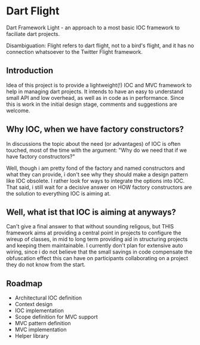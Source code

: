Dart Flight
======

Dart Framework Light - an approach to a most basic IOC framework to faciliate dart projects.

Disambiguation: Flight refers to dart flight, not to a bird's flight, and it has no connection whatsoever to the Twitter Flight framework. 


Introduction
------------

Idea of this project is to provide a lightweight(!) IOC and MVC framework to help in managing dart projects.
It intends to have an easy to understand small API and low overhead, as well as in code as in performance.
Since this is work in the initial design stage, comments and suggestions are welcome.

Why IOC, when we have factory constructors?
--------------------
In discussions the topic about the need (or advantages) of IOC is often touched, most of the time with the argument:
"Why do we need that if we have factory constructors?"

Well, though i am pretty fond of the factory and named constructors and what they can provide, i don't see why they should
make a design pattern like IOC obsolete. I rather look for ways to integrate the options into IOC.
That said, i still wait for a decisive answer on HOW factory constructors are the solution to everything IOC is aiming at.

Well, what ist that IOC is aiming at anyways?
-----------------------------

Can't give a final answer to that without sounding religous, but THIS framework aims at providing a central point in projects to configure the wireup of classes, in mid to long term providing aid
in structuring projects and keeping them maintainable. 
I currently don't plan for extensive auto wiring, since i do not believe that the small savings in code compensate the obfuscation effect this can have
on participants collaborating on a project they do not know from the start.

Roadmap
-------

- Architectural IOC definition
- Context design
- IOC implementation
- Scope definition for MVC support
- MVC pattern definition
- MVC implementation
- Helper library
